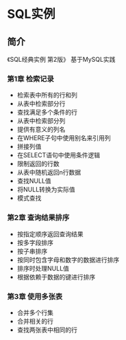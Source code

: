 # SQL实例

## 简介

《SQL经典实例 第2版》  基于MySQL实践

### 第1章 检索记录

- 检索表中所有的行和列
- 从表中检索部分行
- 查找满足多个条件的行
- 从表中检索部分列
- 提供有意义的列名
- 在WHERE子句中使用别名来引用列
- 拼接列值
- 在SELECT语句中使用条件逻辑
- 限制返回的行数
- 从表中随机返回n行数据
- 查找NULL值
- 将NULL转换为实际值
- 模式查找

### 第2章 查询结果排序

- 按指定顺序返回查询结果
- 按多字段排序
- 按子串排序
- 按同时包含字母和数字的数据进行排序
- 排序时处理NULL值
- 根据依赖于数据的键进行排序

### 第3章 使用多张表

- 合并多个行集
- 合并相关的行
- 查找两张表中相同的行
